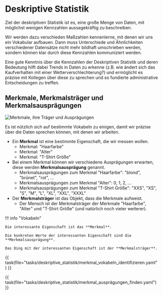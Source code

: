 # Deskriptive Statistik

Ziel der deskriptiven Statistik ist es, eine große Menge von Daten, mit möglichst wenigen Kennzahlen
aussagekräftig zu beschreiben.

Wir werden dazu verschieden Maßzahlen kennenlerne, mit denen wir uns ein Vokabular aufbauen.
Dann muss Unterschiede und Ähnlichkeiten verschiedener Datensätze nicht mehr bildhaft umschrieben werden,
sondern können klar durch diese Kennzahlen kommuniziert werden.

Eine gute Kenntnis über die Kennzahlen der Deskriptiven Statistik und deren Bedeutung
hilft dabei Trends in Daten zu erkenne (z.B. wie ändert sich das Kaufverhalten mit einer Wetterverschlechterung?)
und ermöglicht es präzise mit Kollegen über diese zu sprechen und so fundierte administrative Entscheidungen zu treffen.

## Merkmale, Merkmalsträger und Merkmalsausprägungen

![Merkmale, ihre Träger und Ausprägungen](../../pictures/merkmalsträger_usw.svg)

Es ist nützlich sich auf bestimmte Vokabeln zu einigen, damit wir präzise über die Daten sprechen
können, mit denen wir arbeiten.

* Ein **Merkmal** ist eine bestimmte Eigenschaft, die wir messen wollen. 
  * Merkmal: "Haarfarbe"
  * Merkmal: "Alter"
  * Merkmal: "T-Shirt Größe"
* Bei einem Merkmal können wir verschiedene Ausprägungen erwarten, diese werden **Merkmalsausprägung** genannt.
  * Merkmalsausprägungen zum Merkmal "Haarfarbe": "blond", "brünet", "rot", ...
  * Merkmalsausprägungen zum Merkmal "Alter": 0, 1, 2, ...
  * Merkmalsausprägungen zum Merkmal "T-Shirt Größe": "XXS", "XS", "S", "M", "L", "XL", "XXL", "XXXL"
* Der **Merkmalsträger** ist das Objekt, dass die Merkmale aufweist.
  * Der Mensch ist der Merkmalsträger der Merkmale "Haarfarbe", "Alter" und "T-Shirt Größe" (und natürlich noch vieler weiterer).



!!! info "Vokabeln"

    Die interessante Eigenschaft ist das **Merkmal**.
    
    Die konkreten Werte der interessanten Eigenschaft sind die **Merkmalsausprägung**.
    
    Das Ding mit der interessanten Eigenschaft ist der **Merkmalsträger**.


{{ task(file="tasks/deskriptive_statistik/merkmal_vokabeln_identifizieren.yaml") }}

{{ task(file="tasks/deskriptive_statistik/merkmal_ausprägungen_finden.yaml") }}